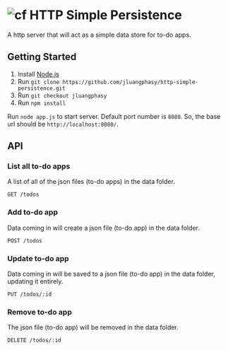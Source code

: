 # ![cf](http://i.imgur.com/7v5ASc8.png) HTTP Simple Persistence

A http server that will act as a simple data store for to-do apps.

## Getting Started

1. Install [Node.js](https://nodejs.org/en/)
2. Run `git clone https://github.com/jluangphasy/http-simple-persistence.git`
3. Run `git checkout jluangphasy`
4. Run `npm install`

Run `node app.js` to start server. Default port number is `8080`. So, the base url should be `http://localhost:8080/`.

## API

### List all to-do apps

A list of all of the json files (to-do apps) in the data folder.

```
GET /todos
```

### Add to-do app

Data coming in will create a json file (to-do app) in the data folder.

```
POST /todos
```

### Update to-do app

Data coming in will be saved to a json file (to-do app) in the data folder, updating it entirely.

```
PUT /todos/:id
```

### Remove to-do app

The json file (to-do app) will be removed in the data folder.

```
DELETE /todos/:id
```
